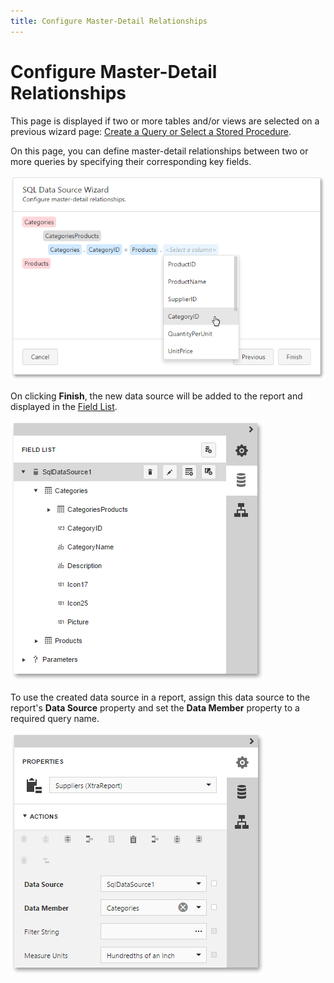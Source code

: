 ```yaml
---
title: Configure Master-Detail Relationships
---
```

# Configure Master-Detail Relationships
This page is displayed if two or more tables and/or views are selected on a previous wizard page: [Create a Query or Select a Stored Procedure](../../../../../../interface-elements-for-web/articles/report-designer/wizards/sql-data-source-wizard/adding-a-new-data-source/create-a-query-or-select-a-stored-procedure.md).

On this page, you can define master-detail relationships between two or more queries by specifying their corresponding key fields.

![web-designer-report-wizard-05-configure-master-detail-relationships](../../../../../images/Img125715.png)

On clicking **Finish**, the new data source will be added to the report and displayed in the [Field List](../../../../../../interface-elements-for-web/articles/report-designer/interface-elements/field-list.md).

![web-designer-report-wizard-06-result-field-list-master-detail](../../../../../images/Img125716.png)

To use the created data source in a report, assign this data source to the report's **Data Source** property and set the **Data Member** property to a required query name.

![web-designer-report-properties-data-settings](../../../../../images/Img125803.png)
